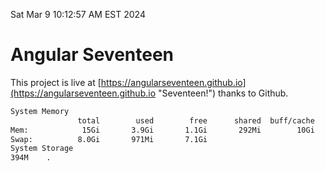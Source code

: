 Sat Mar  9 10:12:57 AM EST 2024

# Angular Seventeen


This project is live at [https://angularseventeen.github.io](https://angularseventeen.github.io "Seventeen!") thanks to Github.

```bash
System Memory
               total        used        free      shared  buff/cache   available
Mem:            15Gi       3.9Gi       1.1Gi       292Mi        10Gi        11Gi
Swap:          8.0Gi       971Mi       7.1Gi
System Storage
394M	.
